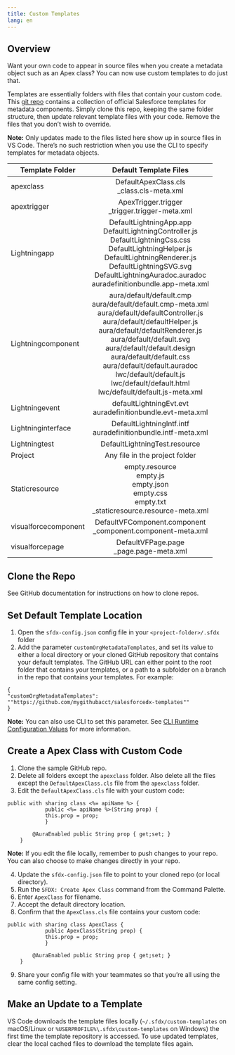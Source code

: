 ```yaml
---
title: Custom Templates
lang: en
---
```


## Overview
Want your own code to appear in source files when you create a metadata object such as an Apex class? You can now use custom templates to do just that.

Templates are essentially folders with files that contain your custom code. This [git repo](https://github.com/forcedotcom/salesforcedx-templates/tree/develop/packages/templates/src/templates) contains a collection of official Salesforce templates for metadata components. Simply clone this repo, keeping the same folder structure, then update relevant template files with your code. Remove the files that you don’t wish to override.

**Note:** Only updates made to the files listed here show up in source files in VS Code. There’s no such restriction when you use the CLI to specify templates for metadata objects.

| Template Folder        | Default Template Files           |
| ------------- |:-------------:|
| apexclass     | DefaultApexClass.cls <br>_class.cls-meta.xml
|apextrigger    | ApexTrigger.trigger <br> _trigger.trigger-meta.xml
|Lightningapp   |DefaultLightningApp.app <br> DefaultLightningController.js <br> DefaultLightningCss.css <br> DefaultLightningHelper.js <br> DefaultLightningRenderer.js <br> DefaultLightningSVG.svg <br> DefaultLightningAuradoc.auradoc <br>auradefinitionbundle.app-meta.xml
|Lightningcomponent |aura/default/default.cmp <br> aura/default/default.cmp-meta.xml <br> aura/default/defaultController.js <br> aura/default/defaultHelper.js <br> aura/default/defaultRenderer.js <br> aura/default/default.svg <br> aura/default/default.design <br> aura/default/default.css <br> aura/default/default.auradoc <br> lwc/default/default.js<br> lwc/default/default.html <br> lwc/default/default.js-meta.xml |
|Lightningevent | defaultLightningEvt.evt <br> auradefinitionbundle.evt-meta.xml
|Lightninginterface | DefaultLightningIntf.intf <br> auradefinitionbundle.intf-meta.xml
|Lightningtest | DefaultLightningTest.resource
|Project | Any file in the project folder
|Staticresource | empty.resource <br> empty.js <br> empty.json <br> empty.css <br> empty.txt <br> _staticresource.resource-meta.xml
|visualforcecomponent| DefaultVFComponent.component <br> _component.component-meta.xml
|visualforcepage | DefaultVFPage.page <br> _page.page-meta.xml

## Clone the Repo
See GitHub documentation for instructions on how to clone repos.

## Set Default Template Location
1. Open the `sfdx-config.json` config file in your `<project-folder>/.sfdx` folder
2. Add the parameter `customOrgMetadataTemplates`, and set its value to either a local directory or your cloned GitHub repository that contains your default templates. The GitHub URL can either point to the root folder that contains your templates, or a path to a subfolder on a branch in the repo that contains your templates. For example:
```
{
"customOrgMetadataTemplates": ""https://github.com/mygithubacct/salesforcedx-templates""
}
```
**Note:** You can also use CLI to set this parameter. See [CLI Runtime Configuration Values](https://developer.salesforce.com/docs/atlas.en-us.sfdx_setup.meta/sfdx_setup/sfdx_dev_cli_config_values.htm) for more information.

## Create a Apex Class with Custom Code
1. Clone the sample GitHub repo.
2. Delete all folders except the `apexclass` folder. Also delete all the files except the `DefaultApexClass.cls` file from the `apexclass` folder.
3. Edit the `DefaultApexClass.cls` file with your custom code:

```
public with sharing class <%= apiName %> {
    		public <%= apiName %>(String prop) {
			this.prop = prop;
    		}

		@AuraEnabled public String prop { get;set; }
	}
``` 
**Note:** If you edit the file locally, remember to push changes to your repo. You can also choose to make changes directly in your repo. 

4. Update the `sfdx-config.json` file to point to your cloned repo (or local directory).
5. Run the `SFDX: Create Apex Class` command from the Command Palette.
6. Enter `ApexClass` for filename.
7. Accept the default directory location.
8. Confirm that the `ApexClass.cls` file contains your custom code:
```
public with sharing class ApexClass {
    		public ApexClass(String prop) {
			this.prop = prop;
    		}

		@AuraEnabled public String prop { get;set; }
	}
```
9. Share your config file with your teammates so that you’re all using the same config setting.  

## Make an Update to a Template
VS Code downloads the template files locally (`~/.sfdx/custom-templates` on macOS/Linux or `%USERPROFILE%\.sfdx\custom-templates` on Windows) the first time the template repository is accessed. To use updated templates, clear the local cached files to download the template files again.
